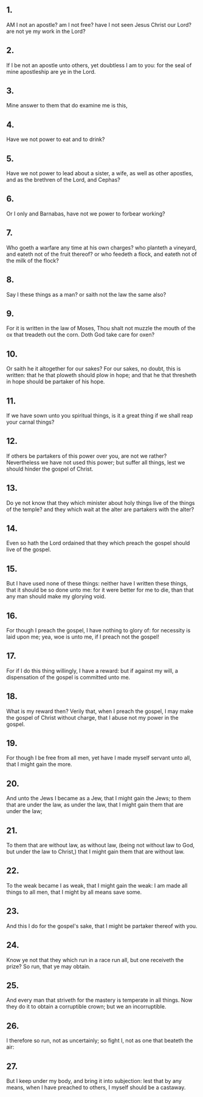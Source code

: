 ## 1.
AM I not an apostle? am I not free? have I not seen Jesus Christ our Lord? are not ye my work in the Lord?
## 2.
If I be not an apostle unto others, yet doubtless I am to you: for the seal of mine apostleship are ye in the Lord.
## 3.
Mine answer to them that do examine me is this,
## 4.
Have we not power to eat and to drink?
## 5.
Have we not power to lead about a sister, a wife, as well as other apostles, and as the brethren of the Lord, and Cephas?
## 6.
Or I only and Barnabas, have not we power to forbear working?
## 7.
Who goeth a warfare any time at his own charges? who planteth a vineyard, and eateth not of the fruit thereof? or who feedeth a flock, and eateth not of the milk of the flock?
## 8.
Say I these things as a man? or saith not the law the same also?
## 9.
For it is written in the law of Moses, Thou shalt not muzzle the mouth of the ox that treadeth out the corn. Doth God take care for oxen?
## 10.
Or saith he it altogether for our sakes? For our sakes, no doubt, this is written: that he that ploweth should plow in hope; and that he that thresheth in hope should be partaker of his hope.
## 11.
If we have sown unto you spiritual things, is it a great thing if we shall reap your carnal things?
## 12.
If others be partakers of this power over you, are not we rather? Nevertheless we have not used this power; but suffer all things, lest we should hinder the gospel of Christ.
## 13.
Do ye not know that they which minister about holy things live of the things of the temple? and they which wait at the alter are partakers with the alter?
## 14.
Even so hath the Lord ordained that they which preach the gospel should live of the gospel.
## 15.
But I have used none of these things: neither have I written these things, that it should be so done unto me: for it were better for me to die, than that any man should make my glorying void.
## 16.
For though I preach the gospel, I have nothing to glory of: for necessity is laid upon me; yea, woe is unto me, if I preach not the gospel!
## 17.
For if I do this thing willingly, I have a reward: but if against my will, a dispensation of the gospel is committed unto me.
## 18.
What is my reward then? Verily that, when I preach the gospel, I may make the gospel of Christ without charge, that I abuse not my power in the gospel.
## 19.
For though I be free from all men, yet have I made myself servant unto all, that I might gain the more.
## 20.
And unto the Jews I became as a Jew, that I might gain the Jews; to them that are under the law, as under the law, that I might gain them that are under the law;
## 21.
To them that are without law, as without law, (being not without law to God, but under the law to Christ,) that I might gain them that are without law.
## 22.
To the weak became I as weak, that I might gain the weak: I am made all things to all men, that I might by all means save some.
## 23.
And this I do for the gospel's sake, that I might be partaker thereof with you.
## 24.
Know ye not that they which run in a race run all, but one receiveth the prize? So run, that ye may obtain.
## 25.
And every man that striveth for the mastery is temperate in all things. Now they do it to obtain a corruptible crown; but we an incorruptible.
## 26.
I therefore so run, not as uncertainly; so fight I, not as one that beateth the air:
## 27.
But I keep under my body, and bring it into subjection: lest that by any means, when I have preached to others, I myself should be a castaway.
